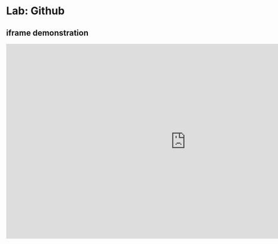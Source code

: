 # Lab: Github

## iframe demonstration

<iframe width="965.3974943052392" height="525.2075" seamless frameborder="0" scrolling="no" src="https://docs.google.com/spreadsheets/d/e/2PACX-1vRU9DS5xVr-O01myJRJVeVFMAb6Nu-oqN7ey6v3L_uSskXW8Gffe4XOXkE0f3ZI_gP5VwwePe050rep/pubchart?oid=1037420923&amp;format=interactive"></iframe>
